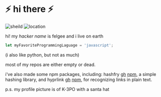 # ⚡ hi there ⚡

![sheild](https://img.shields.io/badge/alive-true-green)
![location](https://img.shields.io/badge/location-earth-blue)

hi! my *hacker name* is felgee and i live on earth
```javascript
let myFavoriteProgrammingLaguage = 'javascript';
```
(i also like python, but not as much)

most of my repos are either empty or dead.

i've also made some npm packages, including: hashfry [gh](https://github.com/finngreiter/hashfry) [npm](https://npmjs.com/package/hashfry), a simple hashing library, and hyprlink [gh](https://github.com/finngreiter/hyprlink) [npm](https://npmjs.com/package/hyprlink), for recognizing links in plain text.

p.s. my profile picture is of K-3PO with a santa hat
